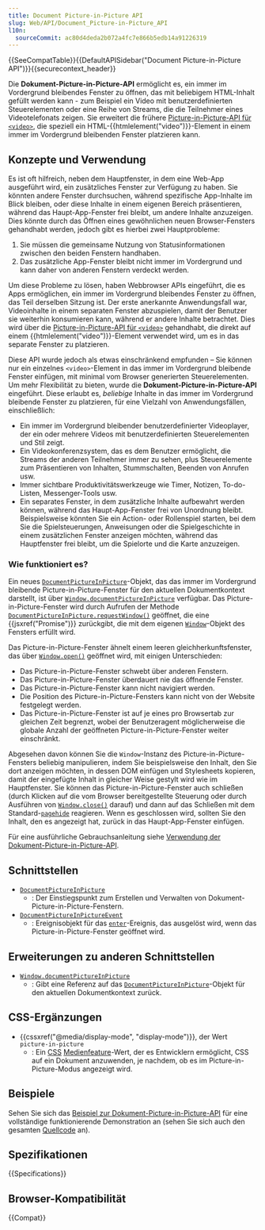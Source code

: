 ```yaml
---
title: Document Picture-in-Picture API
slug: Web/API/Document_Picture-in-Picture_API
l10n:
  sourceCommit: ac80d4deda2b072a4fc7e866b5edb14a91226319
---
```


{{SeeCompatTable}}{{DefaultAPISidebar("Document Picture-in-Picture API")}}{{securecontext_header}}

Die **Dokument-Picture-in-Picture-API** ermöglicht es, ein immer im Vordergrund bleibendes Fenster zu öffnen, das mit beliebigem HTML-Inhalt gefüllt werden kann - zum Beispiel ein Video mit benutzerdefinierten Steuerelementen oder eine Reihe von Streams, die die Teilnehmer eines Videotelefonats zeigen. Sie erweitert die frühere [Picture-in-Picture-API für `<video>`](/de/docs/Web/API/Picture-in-Picture_API), die speziell ein HTML-{{htmlelement("video")}}-Element in einem immer im Vordergrund bleibenden Fenster platzieren kann.

## Konzepte und Verwendung

Es ist oft hilfreich, neben dem Hauptfenster, in dem eine Web-App ausgeführt wird, ein zusätzliches Fenster zur Verfügung zu haben. Sie könnten andere Fenster durchsuchen, während spezifische App-Inhalte im Blick bleiben, oder diese Inhalte in einem eigenen Bereich präsentieren, während das Haupt-App-Fenster frei bleibt, um andere Inhalte anzuzeigen. Dies könnte durch das Öffnen eines gewöhnlichen neuen Browser-Fensters gehandhabt werden, jedoch gibt es hierbei zwei Hauptprobleme:

1. Sie müssen die gemeinsame Nutzung von Statusinformationen zwischen den beiden Fenstern handhaben.
2. Das zusätzliche App-Fenster bleibt nicht immer im Vordergrund und kann daher von anderen Fenstern verdeckt werden.

Um diese Probleme zu lösen, haben Webbrowser APIs eingeführt, die es Apps ermöglichen, ein immer im Vordergrund bleibendes Fenster zu öffnen, das Teil derselben Sitzung ist. Der erste anerkannte Anwendungsfall war, Videoinhalte in einem separaten Fenster abzuspielen, damit der Benutzer sie weiterhin konsumieren kann, während er andere Inhalte betrachtet. Dies wird über die [Picture-in-Picture-API für `<video>`](/de/docs/Web/API/Picture-in-Picture_API) gehandhabt, die direkt auf einem {{htmlelement("video")}}-Element verwendet wird, um es in das separate Fenster zu platzieren.

Diese API wurde jedoch als etwas einschränkend empfunden – Sie können nur ein einzelnes `<video>`-Element in das immer im Vordergrund bleibende Fenster einfügen, mit minimal vom Browser generierten Steuerelementen. Um mehr Flexibilität zu bieten, wurde die **Dokument-Picture-in-Picture-API** eingeführt. Diese erlaubt es, _beliebige_ Inhalte in das immer im Vordergrund bleibende Fenster zu platzieren, für eine Vielzahl von Anwendungsfällen, einschließlich:

- Ein immer im Vordergrund bleibender benutzerdefinierter Videoplayer, der ein oder mehrere Videos mit benutzerdefinierten Steuerelementen und Stil zeigt.
- Ein Videokonferenzsystem, das es dem Benutzer ermöglicht, die Streams der anderen Teilnehmer immer zu sehen, plus Steuerelemente zum Präsentieren von Inhalten, Stummschalten, Beenden von Anrufen usw.
- Immer sichtbare Produktivitätswerkzeuge wie Timer, Notizen, To-do-Listen, Messenger-Tools usw.
- Ein separates Fenster, in dem zusätzliche Inhalte aufbewahrt werden können, während das Haupt-App-Fenster frei von Unordnung bleibt. Beispielsweise könnten Sie ein Action- oder Rollenspiel starten, bei dem Sie die Spielsteuerungen, Anweisungen oder die Spielgeschichte in einem zusätzlichen Fenster anzeigen möchten, während das Hauptfenster frei bleibt, um die Spielorte und die Karte anzuzeigen.

### Wie funktioniert es?

Ein neues [`DocumentPictureInPicture`](/de/docs/Web/API/DocumentPictureInPicture)-Objekt, das das immer im Vordergrund bleibende Picture-in-Picture-Fenster für den aktuellen Dokumentkontext darstellt, ist über [`Window.documentPictureInPicture`](/de/docs/Web/API/Window/documentPictureInPicture) verfügbar. Das Picture-in-Picture-Fenster wird durch Aufrufen der Methode [`DocumentPictureInPicture.requestWindow()`](/de/docs/Web/API/DocumentPictureInPicture/requestWindow) geöffnet, die eine {{jsxref("Promise")}} zurückgibt, die mit dem eigenen [`Window`](/de/docs/Web/API/Window)-Objekt des Fensters erfüllt wird.

Das Picture-in-Picture-Fenster ähnelt einem leeren gleichherkunftsfenster, das über [`Window.open()`](/de/docs/Web/API/Window/open) geöffnet wird, mit einigen Unterschieden:

- Das Picture-in-Picture-Fenster schwebt über anderen Fenstern.
- Das Picture-in-Picture-Fenster überdauert nie das öffnende Fenster.
- Das Picture-in-Picture-Fenster kann nicht navigiert werden.
- Die Position des Picture-in-Picture-Fensters kann nicht von der Website festgelegt werden.
- Das Picture-in-Picture-Fenster ist auf je eines pro Browsertab zur gleichen Zeit begrenzt, wobei der Benutzeragent möglicherweise die globale Anzahl der geöffneten Picture-in-Picture-Fenster weiter einschränkt.

Abgesehen davon können Sie die `Window`-Instanz des Picture-in-Picture-Fensters beliebig manipulieren, indem Sie beispielsweise den Inhalt, den Sie dort anzeigen möchten, in dessen DOM einfügen und Stylesheets kopieren, damit der eingefügte Inhalt in gleicher Weise gestylt wird wie im Hauptfenster. Sie können das Picture-in-Picture-Fenster auch schließen (durch Klicken auf die vom Browser bereitgestellte Steuerung oder durch Ausführen von [`Window.close()`](/de/docs/Web/API/Window/close) darauf) und dann auf das Schließen mit dem Standard-[`pagehide`](/de/docs/Web/API/Window/pagehide_event) reagieren. Wenn es geschlossen wird, sollten Sie den Inhalt, den es angezeigt hat, zurück in das Haupt-App-Fenster einfügen.

Für eine ausführliche Gebrauchsanleitung siehe [Verwendung der Dokument-Picture-in-Picture-API](/de/docs/Web/API/Document_Picture-in-Picture_API/Using).

## Schnittstellen

- [`DocumentPictureInPicture`](/de/docs/Web/API/DocumentPictureInPicture)
  - : Der Einstiegspunkt zum Erstellen und Verwalten von Dokument-Picture-in-Picture-Fenstern.
- [`DocumentPictureInPictureEvent`](/de/docs/Web/API/DocumentPictureInPictureEvent)
  - : Ereignisobjekt für das [`enter`](/de/docs/Web/API/DocumentPictureInPicture/enter_event)-Ereignis, das ausgelöst wird, wenn das Picture-in-Picture-Fenster geöffnet wird.

## Erweiterungen zu anderen Schnittstellen

- [`Window.documentPictureInPicture`](/de/docs/Web/API/Window/documentPictureInPicture)
  - : Gibt eine Referenz auf das [`DocumentPictureInPicture`](/de/docs/Web/API/DocumentPictureInPicture)-Objekt für den aktuellen Dokumentkontext zurück.

## CSS-Ergänzungen

- {{cssxref("@media/display-mode", "display-mode")}}, der Wert `picture-in-picture`
  - : Ein [CSS](/de/docs/Web/CSS) [Medienfeature](/de/docs/Web/CSS/@media#media_features)-Wert, der es Entwicklern ermöglicht, CSS auf ein Dokument anzuwenden, je nachdem, ob es im Picture-in-Picture-Modus angezeigt wird.

## Beispiele

Sehen Sie sich das [Beispiel zur Dokument-Picture-in-Picture-API](https://mdn.github.io/dom-examples/document-picture-in-picture/) für eine vollständige funktionierende Demonstration an (sehen Sie sich auch den gesamten [Quellcode](https://github.com/chrisdavidmills/dom-examples/tree/main/document-picture-in-picture) an).

## Spezifikationen

{{Specifications}}

## Browser-Kompatibilität

{{Compat}}
